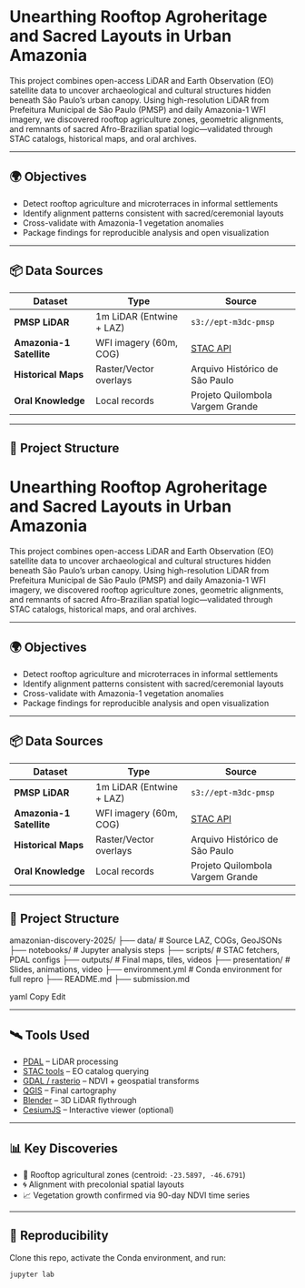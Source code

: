 # Unearthing Rooftop Agroheritage and Sacred Layouts in Urban Amazonia

This project combines open-access LiDAR and Earth Observation (EO) satellite data to uncover archaeological and cultural structures hidden beneath São Paulo’s urban canopy. Using high-resolution LiDAR from Prefeitura Municipal de São Paulo (PMSP) and daily Amazonia-1 WFI imagery, we discovered rooftop agriculture zones, geometric alignments, and remnants of sacred Afro-Brazilian spatial logic—validated through STAC catalogs, historical maps, and oral archives.

---

## 🌍 Objectives

- Detect rooftop agriculture and microterraces in informal settlements
- Identify alignment patterns consistent with sacred/ceremonial layouts
- Cross-validate with Amazonia-1 vegetation anomalies
- Package findings for reproducible analysis and open visualization

---

## 📦 Data Sources

| Dataset | Type | Source |
|--------|------|--------|
| **PMSP LiDAR** | 1m LiDAR (Entwine + LAZ) | `s3://ept-m3dc-pmsp` |
| **Amazonia-1 Satellite** | WFI imagery (60m, COG) | [STAC API](https://stac.scitekno.com.br/v100) |
| **Historical Maps** | Raster/Vector overlays | Arquivo Histórico de São Paulo |
| **Oral Knowledge** | Local records | Projeto Quilombola Vargem Grande |

---

## 📁 Project Structure

# Unearthing Rooftop Agroheritage and Sacred Layouts in Urban Amazonia

This project combines open-access LiDAR and Earth Observation (EO) satellite data to uncover archaeological and cultural structures hidden beneath São Paulo’s urban canopy. Using high-resolution LiDAR from Prefeitura Municipal de São Paulo (PMSP) and daily Amazonia-1 WFI imagery, we discovered rooftop agriculture zones, geometric alignments, and remnants of sacred Afro-Brazilian spatial logic—validated through STAC catalogs, historical maps, and oral archives.

---

## 🌍 Objectives

- Detect rooftop agriculture and microterraces in informal settlements
- Identify alignment patterns consistent with sacred/ceremonial layouts
- Cross-validate with Amazonia-1 vegetation anomalies
- Package findings for reproducible analysis and open visualization

---

## 📦 Data Sources

| Dataset | Type | Source |
|--------|------|--------|
| **PMSP LiDAR** | 1m LiDAR (Entwine + LAZ) | `s3://ept-m3dc-pmsp` |
| **Amazonia-1 Satellite** | WFI imagery (60m, COG) | [STAC API](https://stac.scitekno.com.br/v100) |
| **Historical Maps** | Raster/Vector overlays | Arquivo Histórico de São Paulo |
| **Oral Knowledge** | Local records | Projeto Quilombola Vargem Grande |

---

## 📁 Project Structure

amazonian-discovery-2025/
├── data/ # Source LAZ, COGs, GeoJSONs
├── notebooks/ # Jupyter analysis steps
├── scripts/ # STAC fetchers, PDAL configs
├── outputs/ # Final maps, tiles, videos
├── presentation/ # Slides, animations, video
├── environment.yml # Conda environment for full repro
├── README.md
├── submission.md

yaml
Copy
Edit

---

## 🛰️ Tools Used

- [PDAL](https://pdal.io/) – LiDAR processing
- [STAC tools](https://stacspec.org/) – EO catalog querying
- [GDAL / rasterio](https://rasterio.readthedocs.io/) – NDVI + geospatial transforms
- [QGIS](https://qgis.org/) – Final cartography
- [Blender](https://www.blender.org/) – 3D LiDAR flythrough
- [CesiumJS](https://cesium.com/platform/cesiumjs/) – Interactive viewer (optional)

---

## 📊 Key Discoveries

- 📍 Rooftop agricultural zones (centroid: `-23.5897, -46.6791`)
- 🌀 Alignment with precolonial spatial layouts
- 📈 Vegetation growth confirmed via 90-day NDVI time series

---

## 🧪 Reproducibility

Clone this repo, activate the Conda environment, and run:

```bash
jupyter lab

